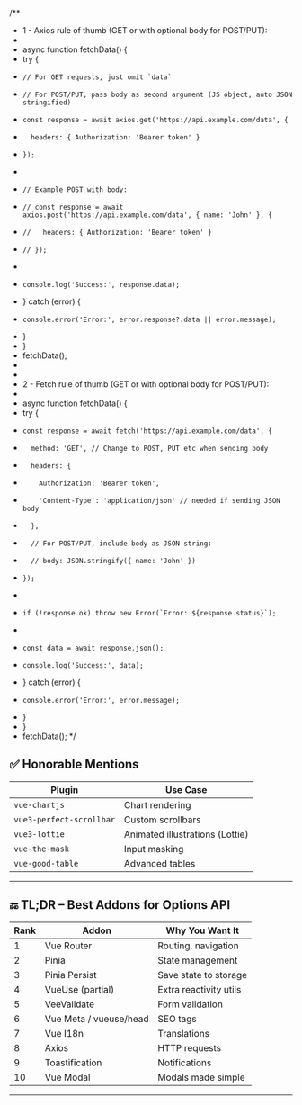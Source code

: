 /**
 * 1 - Axios rule of thumb (GET or with optional body for POST/PUT):
 * 
 * async function fetchData() {
 *   try {
 *     // For GET requests, just omit `data`
 *     // For POST/PUT, pass body as second argument (JS object, auto JSON stringified)
 *     const response = await axios.get('https://api.example.com/data', {
 *       headers: { Authorization: 'Bearer token' }
 *     });
 * 
 *     // Example POST with body:
 *     // const response = await axios.post('https://api.example.com/data', { name: 'John' }, {
 *     //   headers: { Authorization: 'Bearer token' }
 *     // });
 * 
 *     console.log('Success:', response.data);
 *   } catch (error) {
 *     console.error('Error:', error.response?.data || error.message);
 *   }
 * }
 * fetchData();
 *
 *
 * 2 - Fetch rule of thumb (GET or with optional body for POST/PUT):
 * 
 * async function fetchData() {
 *   try {
 *     const response = await fetch('https://api.example.com/data', {
 *       method: 'GET', // Change to POST, PUT etc when sending body
 *       headers: {
 *         Authorization: 'Bearer token',
 *         'Content-Type': 'application/json' // needed if sending JSON body
 *       },
 *       // For POST/PUT, include body as JSON string:
 *       // body: JSON.stringify({ name: 'John' })
 *     });
 * 
 *     if (!response.ok) throw new Error(`Error: ${response.status}`);
 * 
 *     const data = await response.json();
 *     console.log('Success:', data);
 *   } catch (error) {
 *     console.error('Error:', error.message);
 *   }
 * }
 * fetchData();
 */




## ✅ Honorable Mentions

| Plugin                   | Use Case                        |
| ------------------------ | ------------------------------- |
| `vue-chartjs`            | Chart rendering                 |
| `vue3-perfect-scrollbar` | Custom scrollbars               |
| `vue3-lottie`            | Animated illustrations (Lottie) |
| `vue-the-mask`           | Input masking                   |
| `vue-good-table`         | Advanced tables                 |

---

## 🔚 TL;DR – Best Addons for Options API

| Rank | Addon                  | Why You Want It        |
| ---- | ---------------------- | ---------------------- |
| 1    | Vue Router             | Routing, navigation    |
| 2    | Pinia                  | State management       |
| 3    | Pinia Persist          | Save state to storage  |
| 4    | VueUse (partial)       | Extra reactivity utils |
| 5    | VeeValidate            | Form validation        |
| 6    | Vue Meta / vueuse/head | SEO tags               |
| 7    | Vue I18n               | Translations           |
| 8    | Axios                  | HTTP requests          |
| 9    | Toastification         | Notifications          |
| 10   | Vue Modal              | Modals made simple     |

---
